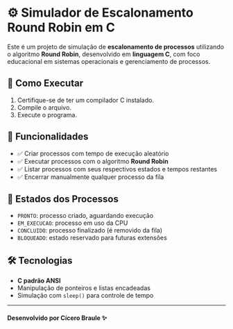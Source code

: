 # ⚙️ Simulador de Escalonamento Round Robin em C

Este é um projeto de simulação de **escalonamento de processos** utilizando o algoritmo **Round Robin**, desenvolvido em **linguagem C**, com foco educacional em sistemas operacionais e gerenciamento de processos.

## 🚀 Como Executar

1. Certifique-se de ter um compilador C instalado.
2. Compile o arquivo.
3. Execute o programa.

## 🔄 Funcionalidades

- ✅ Criar processos com tempo de execução aleatório
- ✅ Executar processos com o algoritmo **Round Robin**
- ✅ Listar processos com seus respectivos estados e tempos restantes
- ✅ Encerrar manualmente qualquer processo da fila

## 🧠 Estados dos Processos

- `PRONTO`: processo criado, aguardando execução
- `EM_EXECUCAO`: processo em uso da CPU
- `CONCLUIDO`: processo finalizado (é removido da fila)
- `BLOQUEADO`: estado reservado para futuras extensões

## 🛠 Tecnologias

- **C padrão ANSI**
- Manipulação de ponteiros e listas encadeadas
- Simulação com `sleep()` para controle de tempo

---
#### Desenvolvido por Cícero Braule ✨
